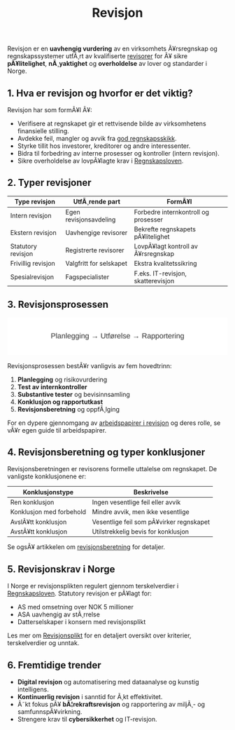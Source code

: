 ﻿---
title: "Revisjon"
meta_title: "Revisjon"
meta_description: 'Revisjon er en **uavhengig vurdering** av en virksomhets Ã¥rsregnskap og regnskapssystemer utfÃ¸rt av kvalifiserte [revisorer](/blogs/regnskap/revisor "Revisor"...'
slug: revisjon
type: blog
layout: pages/single
---

Revisjon er en **uavhengig vurdering** av en virksomhets Ã¥rsregnskap og regnskapssystemer utfÃ¸rt av kvalifiserte [revisorer](/blogs/regnskap/revisor "Revisor") for Ã¥ sikre **pÃ¥litelighet**, **nÃ¸yaktighet** og **overholdelse** av lover og standarder i Norge.

## 1. Hva er revisjon og hvorfor er det viktig?

Revisjon har som formÃ¥l Ã¥:

* Verifisere at regnskapet gir et rettvisende bilde av virksomhetens finansielle stilling.
* Avdekke feil, mangler og avvik fra [god regnskapsskikk](/blogs/regnskap/god-regnskapsskikk "God Regnskapsskikk - Prinsipper, Standarder og Beste Praksis i Norge").
* Styrke tillit hos investorer, kreditorer og andre interessenter.
* Bidra til forbedring av interne prosesser og kontroller (intern revisjon).
* Sikre overholdelse av lovpÃ¥lagte krav i [Regnskapsloven](/blogs/regnskap/hva-er-regnskapsloven "Hva er Regnskapsloven? En Komplett Guide til Norske Regnskapslover og Forskrifter").

## 2. Typer revisjoner

| Type revisjon           | UtfÃ¸rende part            | FormÃ¥l                           |
|-------------------------|---------------------------|----------------------------------|
| Intern revisjon         | Egen revisjonsavdeling    | Forbedre internkontroll og prosesser |
| Ekstern revisjon        | Uavhengige revisorer      | Bekrefte regnskapets pÃ¥litelighet |
| Statutory revisjon      | Registrerte revisorer     | LovpÃ¥lagt kontroll av Ã¥rsregnskap |
| Frivillig revisjon      | Valgfritt for selskapet   | Ekstra kvalitetssikring         |
| Spesialrevisjon         | Fagspecialister           | F.eks. IT-revisjon, skatterevisjon |

## 3. Revisjonsprosessen

![Revisjonsprosessen](revisjon-prosess.svg)

Revisjonsprosessen bestÃ¥r vanligvis av fem hovedtrinn:

1. **Planlegging** og risikovurdering
2. **Test av internkontroller**
3. **Substantive tester** og bevisinnsamling
4. **Konklusjon og rapportutkast**
5. **Revisjonsberetning** og oppfÃ¸lging

For en dypere gjennomgang av [arbeidspapirer i revisjon](/blogs/regnskap/hva-er-arbeidspapirer-revisjon "Arbeidspapirer i revisjon") og deres rolle, se vÃ¥r egen guide til arbeidspapirer.

## 4. Revisjonsberetning og typer konklusjoner

Revisjonsberetningen er revisorens formelle uttalelse om regnskapet. De vanligste konklusjonene er:

| Konklusjonstype         | Beskrivelse                            |
|-------------------------|----------------------------------------|
| Ren konklusjon          | Ingen vesentlige feil eller avvik      |
| Konklusjon med forbehold| Mindre avvik, men ikke vesentlige      |
| AvslÃ¥tt konklusjon      | Vesentlige feil som pÃ¥virker regnskapet |
| AvstÃ¥tt konklusjon      | Utilstrekkelig bevis for konklusjon    |

Se ogsÃ¥ artikkelen om [revisjonsberetning](/blogs/regnskap/hva-er-revisjonsberetning "Hva er Revisjonsberetning?") for detaljer.

## 5. Revisjonskrav i Norge

I Norge er revisjonsplikten regulert gjennom terskelverdier i [Regnskapsloven](/blogs/regnskap/hva-er-regnskapsloven "Hva er Regnskapsloven? En Komplett Guide til Norske Regnskapslover og Forskrifter"). Statutory revisjon er pÃ¥lagt for:

* AS med omsetning over NOK 5 millioner
* ASA uavhengig av stÃ¸rrelse
* Datterselskaper i konsern med revisjonsplikt

Les mer om [Revisjonsplikt](/blogs/regnskap/revisjonsplikt "Revisjonsplikt") for en detaljert oversikt over kriterier, terskelverdier og unntak.

## 6. Fremtidige trender

* **Digital revisjon** og automatisering med dataanalyse og kunstig intelligens.
* **Kontinuerlig revisjon** i sanntid for Ã¸kt effektivitet.
* Ã˜kt fokus pÃ¥ **bÃ¦rekraftsrevisjon** og rapportering av miljÃ¸- og samfunnspÃ¥virkning.
* Strengere krav til **cybersikkerhet** og IT-revisjon.
